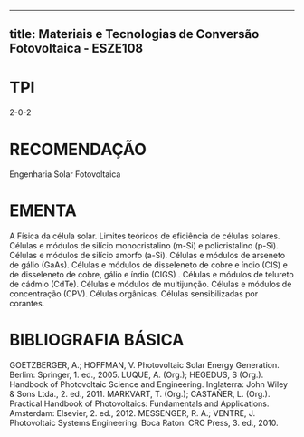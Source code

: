 
---
title: Materiais e Tecnologias de Conversão Fotovoltaica - ESZE108 
---

# TPI

2-0-2

# RECOMENDAÇÃO

Engenharia Solar Fotovoltaica

# EMENTA

A Física da célula solar. Limites teóricos de eficiência de células solares. Células e módulos de silício monocristalino (m-Si) e policristalino (p-Si). Células e módulos de silício amorfo (a-Si). Células e módulos de arseneto de gálio (GaAs). Células e módulos de disseleneto de cobre e índio (CIS) e de disseleneto de cobre, gálio e índio (CIGS) . Células e módulos de telureto de cádmio (CdTe). Células e módulos de multijunção. Células e módulos de concentração (CPV). Células orgânicas. Células sensibilizadas por corantes.

# BIBLIOGRAFIA BÁSICA

GOETZBERGER, A.; HOFFMAN, V. Photovoltaic Solar Energy Generation. Berlim: Springer, 1. ed., 2005.
LUQUE, A. (Org.); HEGEDUS, S (Org.). Handbook of Photovoltaic Science and Engineering. Inglaterra: John Wiley & Sons Ltda., 2. ed., 2011.
MARKVART, T. (Org.); CASTAÑER, L. (Org.). Practical Handbook of Photovoltaics: Fundamentals and Applications. Amsterdam: Elsevier, 2. ed., 2012.
MESSENGER, R. A.; VENTRE, J. Photovoltaic Systems Engineering. Boca Raton: CRC Press, 3. ed., 2010.
        